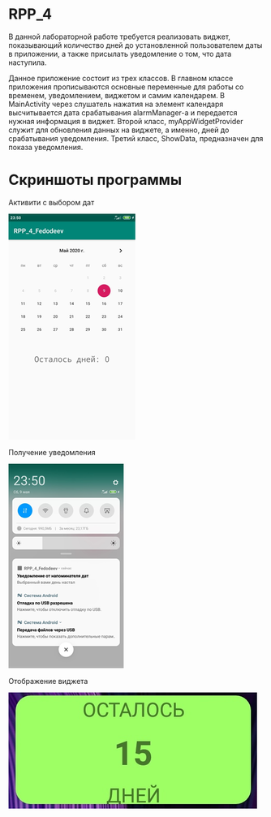 # RPP_4
В данной лабораторной работе требуется реализовать виджет, показывающий количество дней до установленной пользователем даты в приложении, а также присылать уведомление о том, что дата наступила.

Данное приложение состоит из трех классов. В главном классе приложения прописываются основные переменные для работы со временем, уведомлением, виджетом и самим календарем. В MainActivity через слушатель нажатия на элемент календаря высчитывается дата срабатывания alarmManager-a и передается нужная информация в виджет. Второй класс, myAppWidgetProvider служит для обновления данных на виджете, а именно, дней до срабатывания уведомления. Третий класс, ShowData, предназначен для показа уведомления.

# Скриншоты программы

Активити с выбором дат

![alt text](ImagesForGit/1.png)

Получение уведомления


![alt text](ImagesForGit/2.png)

Отображение виджета

![alt text](ImagesForGit/3.png)
